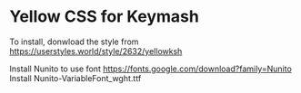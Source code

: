 # Yellow CSS for Keymash

To install, donwload the style from https://userstyles.world/style/2632/yellowksh

Install Nunito to use font
https://fonts.google.com/download?family=Nunito
Install Nunito-VariableFont_wght.ttf
